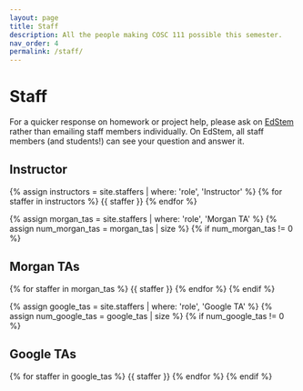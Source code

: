 ```yaml
---
layout: page
title: Staff
description: All the people making COSC 111 possible this semester.
nav_order: 4
permalink: /staff/
---
```


# Staff

For a quicker response on homework or project help, please ask on
[EdStem](https://edstem.org/us/courses/60560) rather than emailing staff
members individually. On EdStem, all staff members (and students!) can see your
question and answer it.

## Instructor
{% assign instructors = site.staffers | where: 'role', 'Instructor' %}
{% for staffer in instructors %}
{{ staffer }}
{% endfor %}

{% assign morgan_tas = site.staffers | where: 'role', 'Morgan TA' %}
{% assign num_morgan_tas = morgan_tas | size %}
{% if num_morgan_tas != 0 %}

## Morgan TAs

{% for staffer in morgan_tas %}
{{ staffer }}
{% endfor %}
{% endif %}

{% assign google_tas = site.staffers | where: 'role', 'Google TA' %}
{% assign num_google_tas = google_tas | size %}
{% if num_google_tas != 0 %}

## Google TAs

{% for staffer in google_tas %}
{{ staffer }}
{% endfor %}
{% endif %}
